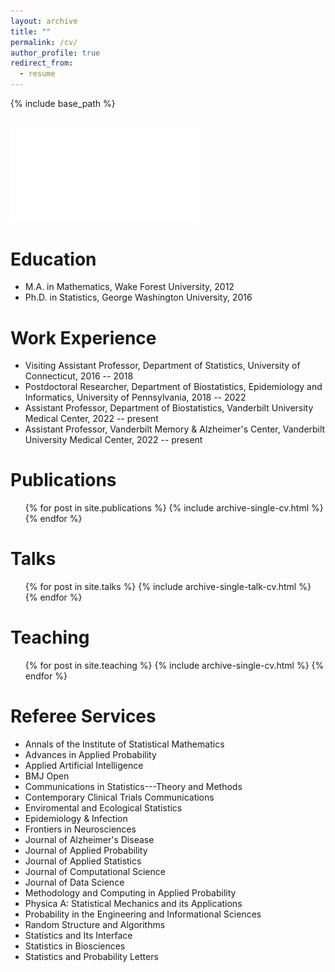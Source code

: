 ```yaml
---
layout: archive
title: ""
permalink: /cv/
author_profile: true
redirect_from:
  - resume
---
```


{% include base_path %}

![Curriculum Vitae](../files/CV_PanpanZhang.pdf "Curriculum Vitae")
------

Education
======
* M.A. in Mathematics, Wake Forest University, 2012
* Ph.D. in Statistics, George Washington University, 2016

Work Experience
======
* Visiting Assistant Professor, Department of Statistics, University of Connecticut, 2016 -- 2018
* Postdoctoral Researcher, Department of Biostatistics, Epidemiology and Informatics, University of Pennsylvania, 2018 -- 2022
* Assistant Professor, Department of Biostatistics, Vanderbilt University Medical Center, 2022 -- present
* Assistant Professor, Vanderbilt Memory & Alzheimer's Center, Vanderbilt University Medical Center, 2022 -- present

Publications
======
  <ul>{% for post in site.publications %}
    {% include archive-single-cv.html %}
  {% endfor %}</ul>
  
Talks
======
  <ul>{% for post in site.talks %}
    {% include archive-single-talk-cv.html %}
  {% endfor %}</ul>
  
Teaching
======
  <ul>{% for post in site.teaching %}
    {% include archive-single-cv.html %}
  {% endfor %}</ul>
  
Referee Services
======
* Annals of the Institute of Statistical Mathematics
* Advances in Applied Probability
* Applied Artificial Intelligence
* BMJ Open
* Communications in Statistics---Theory and Methods
* Contemporary Clinical Trials Communications
* Enviromental and Ecological Statistics
* Epidemiology & Infection
* Frontiers in Neurosciences
* Journal of Alzheimer's Disease
* Journal of Applied Probability
* Journal of Applied Statistics
* Journal of Computational Science
* Journal of Data Science
* Methodology and Computing in Applied Probability
* Physica A: Statistical Mechanics and its Applications
* Probability in the Engineering and Informational Sciences
* Random Structure and Algorithms
* Statistics and Its Interface
* Statistics in Biosciences
* Statistics and Probability Letters
